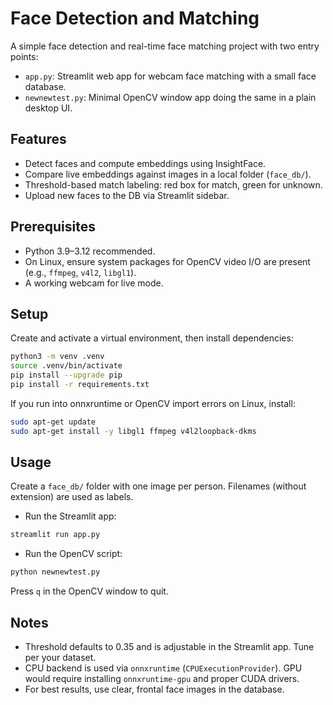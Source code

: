 # Face Detection and Matching

A simple face detection and real-time face matching project with two entry points:
- `app.py`: Streamlit web app for webcam face matching with a small face database.
- `newnewtest.py`: Minimal OpenCV window app doing the same in a plain desktop UI.

## Features
- Detect faces and compute embeddings using InsightFace.
- Compare live embeddings against images in a local folder (`face_db/`).
- Threshold-based match labeling: red box for match, green for unknown.
- Upload new faces to the DB via Streamlit sidebar.

## Prerequisites
- Python 3.9–3.12 recommended.
- On Linux, ensure system packages for OpenCV video I/O are present (e.g., `ffmpeg`, `v4l2`, `libgl1`).
- A working webcam for live mode.

## Setup
Create and activate a virtual environment, then install dependencies:

```bash
python3 -m venv .venv
source .venv/bin/activate
pip install --upgrade pip
pip install -r requirements.txt
```

If you run into onnxruntime or OpenCV import errors on Linux, install:

```bash
sudo apt-get update
sudo apt-get install -y libgl1 ffmpeg v4l2loopback-dkms
```

## Usage

Create a `face_db/` folder with one image per person. Filenames (without extension) are used as labels.

- Run the Streamlit app:

```bash
streamlit run app.py
```

- Run the OpenCV script:

```bash
python newnewtest.py
```

Press `q` in the OpenCV window to quit.

## Notes
- Threshold defaults to 0.35 and is adjustable in the Streamlit app. Tune per your dataset.
- CPU backend is used via `onnxruntime` (`CPUExecutionProvider`). GPU would require installing `onnxruntime-gpu` and proper CUDA drivers.
- For best results, use clear, frontal face images in the database.
